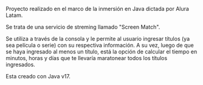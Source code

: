Proyecto realizado en el marco de la inmersión en Java dictada por Alura Latam.

Se trata de una servicio de streming llamado "Screen Match".

Se utiliza a través de la consola y le permite al usuario ingresar títulos (ya sea película o serie) con su respectiva información. 
A su vez, luego de que se haya ingresado al menos un título, está la opción de calcular el tiempo en minutos, horas y días que te llevaría maratonear todos los títulos ingresados.

Esta creado con Java v17.
